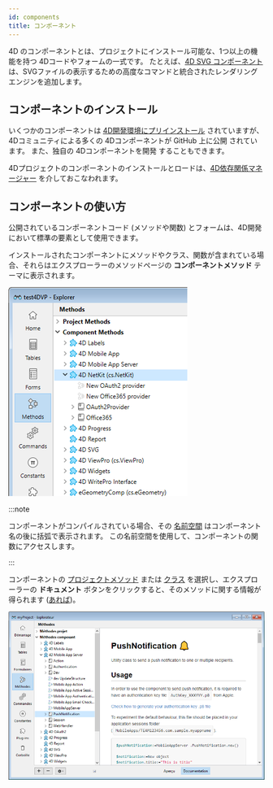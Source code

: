 ```yaml
---
id: components
title: コンポーネント
---
```


4D のコンポーネントとは、プロジェクトにインストール可能な、1つ以上の機能を持つ 4Dコードやフォームの一式です。 たとえば、[4D SVG コンポーネント](https://doc.4d.com/4Dv20/4D/20/4D-SVG-Component.100-6342795.en.html) は、SVGファイルの表示するための高度なコマンドと統合されたレンダリングエンジンを追加します。

## コンポーネントのインストール

いくつかのコンポーネントは [4D開発環境にプリインストール](Extensions/overview.md) されていますが、4Dコミュニティによる多くの 4Dコンポーネントが GitHub 上に公開 されています。 また、独自の 4Dコンポーネントを開発 することもできます。

4Dプロジェクトのコンポーネントのインストールとロードは、[4D依存関係マネージャー](../Project/components.md) を介しておこなわれます。

## コンポーネントの使い方

公開されているコンポーネントコード (メソッドや関数) とフォームは、4D開発において標準の要素として使用できます。

インストールされたコンポーネントにメソッドやクラス、関数が含まれている場合、それらはエクスプローラーのメソッドページの **コンポーネントメソッド** テーマに表示されます。

![alt-text](../assets/en/Concepts/components-explorer.png)

:::note

コンポーネントがコンパイルされている場合、その [名前空間](../Extensions/develop-components.md#コンポーネント名前空間の宣言) はコンポーネント名の後に括弧で表示されます。 この名前空間を使用して、コンポーネントの関数にアクセスします。

:::

コンポーネントの [プロジェクトメソッド](methods.md) または [クラス](classes.md) を選択し、エクスプローラーの **ドキュメント** ボタンをクリックすると、そのメソッドに関する情報が得られます ([あれば](Project/documentation.md))。

![alt-text](../assets/en/Project/compDoc.png)
